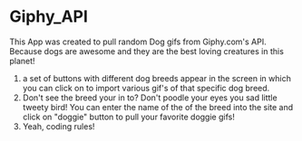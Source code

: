 # Giphy_API

This App was created to pull random Dog gifs from Giphy.com's API. Because dogs are awesome and they are the best loving creatures in this planet!

1. a set of buttons with different dog breeds appear in the screen in which you can click on to import various gif's of that specific dog breed.
2. Don't see the breed your in to? Don't poodle your eyes you sad little tweety bird! You can enter the name of the of the breed into the site and click on "doggie" button to pull your favorite doggie gifs!
3. Yeah, coding rules!